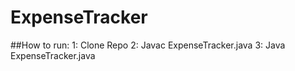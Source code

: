 # ExpenseTracker

##How to run:
1: Clone Repo
2: Javac ExpenseTracker.java
3: Java ExpenseTracker.java
